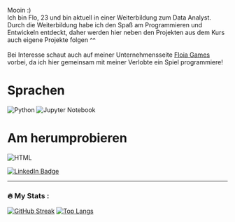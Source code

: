 
Mooin :)\
Ich bin Flo, 23 und bin aktuell in einer Weiterbildung zum Data Analyst. Durch die Weiterbildung habe ich den Spaß am Programmieren und Entwickeln entdeckt, daher werden hier neben den Projekten aus dem Kurs auch eigene Projekte folgen ^^ 
\
\
Bei Interesse schaut auch auf meiner Unternehmensseite [Floia Games](https://github.com/Floia-Games) vorbei, da ich hier gemeinsam mit meiner Verlobte ein Spiel programmiere!

# Sprachen
![Python](https://cdn4.iconfinder.com/data/icons/logos-and-brands/512/267_Python_logo-128.png)
![Jupyter Notebook](https://th.bing.com/th/id/R.3069a7bb1f55b6244a0aaa8709af7365?rik=JcyKSNv0Ey9Szg&riu=http%3a%2f%2fwww.digitalvidya.com%2fwp-content%2fuploads%2f2017%2f11%2fJupyter-Notebook-logo-150x150.png&ehk=L4mw1up9vmNReMuQ1WMVZAoApaQcfvBNHQHCwocCoOQ%3d&risl=&pid=ImgRaw&r=0)

# Am herumprobieren
![HTML](https://th.bing.com/th/id/OIP.vC4V_eKv2aitz20pqW89tgAAAA?pid=ImgDet&w=128&h=128&rs=1)

<div id="badges">
  <a href="https://www.linkedin.com/in/flokurek/">
    <img src="https://img.shields.io/badge/LinkedIn-blue?style=for-the-badge&logo=linkedin&logoColor=white" alt="LinkedIn Badge"/>
  </a>
</div><img src="https://komarev.com/ghpvc/?username=flo130522&style=flat-square&color=blue" alt=""/>

---

### :fire: My Stats :
[![GitHub Streak](http://github-readme-streak-stats.herokuapp.com?user=flo130522&theme=dark&background=000000)](https://git.io/streak-stats)
[![Top Langs](https://github-readme-stats.vercel.app/api/top-langs/?username=flo130522&layout=compact&theme=vision-friendly-dark)](https://github.com/anuraghazra/github-readme-stats)


